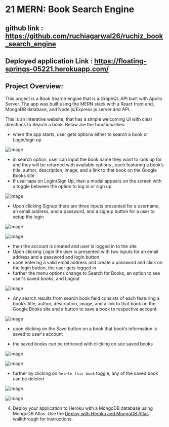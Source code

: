 # 21 MERN: Book Search Engine

## github link : https://github.com/ruchiagarwal26/ruchiz_book_search_engine

## Deployed application Link : https://floating-springs-05221.herokuapp.com/

## Project Overview:

This project is a Book Search engine that is a GraphQL API built with Apollo Server. The app was built using the MERN stack with a React front end, MongoDB database, and Node.js/Express.js server and API.

This is an interative website, that has a simple welcoming UI with clear directions to Search a book. 
Below are the functionalities:
 * when the app starts, user gets options either to search a book or Login/sign up

![image](https://github.com/ruchiagarwal26/ruchiz_book_search_engine/assets/115508901/79821fb3-6bfe-4ee5-b386-f169de554880)

 * in search option, user can input the book name they want to look up for and they will be returned with available options , each featuring a book’s title, author, description, image, and a link to that book on the Google Books site
 * If user taps on Login/Sign Up, then a modal appears on the screen with a toggle between the option to log in or sign up

![image](https://github.com/ruchiagarwal26/ruchiz_book_search_engine/assets/115508901/aa436181-9ce8-4c7a-a6e3-b6a8d1e97686)

 * Upon clicking Signup there are three inputs presented for a username, an email address, and a password, and a signup   button for a user to setup the login

![image](https://github.com/ruchiagarwal26/ruchiz_book_search_engine/assets/115508901/d7e3e97f-c816-46db-8424-cda1eafacce7)

![image](https://github.com/ruchiagarwal26/ruchiz_book_search_engine/assets/115508901/1d63791a-9872-444f-8b3a-2159584a950a)

 * then the account is created and user is logged in to the site
 * Upon clicking Login the user is presented with two inputs for an email address and a password and login button
 * upon entering a valid email address and create a password and click on the login button, the user gets logged in
 * further the menu options change to Search for Books, an option to see user's saved books, and Logout

![image](https://github.com/ruchiagarwal26/ruchiz_book_search_engine/assets/115508901/61fe77ca-ba3d-4ca0-bc8f-ffe77f4254d9)

 * Any search results from search book field consists of each featuring a book’s title, author, description, image, and a link to that book on the Google Books site and a button to save a book to respective account

![image](https://github.com/ruchiagarwal26/ruchiz_book_search_engine/assets/115508901/296984cf-6463-45bb-bda0-dc01de036421)

 * upon clicking on the Save button on a book that book’s information is saved to user's account

 * the saved books can be retrieved with clicking on see saved books

![image](https://github.com/ruchiagarwal26/ruchiz_book_search_engine/assets/115508901/65f01428-60fa-4d9c-ba5d-ed2f464b6e5f)

![image](https://github.com/ruchiagarwal26/ruchiz_book_search_engine/assets/115508901/dd571772-ae9f-446d-b25a-1882d1cb5de3)

* further by clicking on `Delete this book` toggle, any of the saved book can be deleted

![image](https://github.com/ruchiagarwal26/ruchiz_book_search_engine/assets/115508901/f0647911-be9b-40a0-8b6e-b9966be90056)

![image](https://github.com/ruchiagarwal26/ruchiz_book_search_engine/assets/115508901/da204bd2-5d7c-4a1f-8fd2-50234dd7ab64)




4. Deploy your application to Heroku with a MongoDB database using MongoDB Atlas. Use the [Deploy with Heroku and MongoDB Atlas](https://coding-boot-camp.github.io/full-stack/mongodb/deploy-with-heroku-and-mongodb-atlas) walkthrough for instructions.
